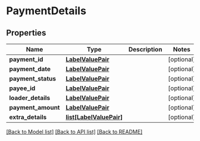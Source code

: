 # PaymentDetails

## Properties
Name | Type | Description | Notes
------------ | ------------- | ------------- | -------------
**payment_id** | [**LabelValuePair**](LabelValuePair.md) |  | [optional] 
**payment_date** | [**LabelValuePair**](LabelValuePair.md) |  | [optional] 
**payment_status** | [**LabelValuePair**](LabelValuePair.md) |  | [optional] 
**payee_id** | [**LabelValuePair**](LabelValuePair.md) |  | [optional] 
**loader_details** | [**LabelValuePair**](LabelValuePair.md) |  | [optional] 
**payment_amount** | [**LabelValuePair**](LabelValuePair.md) |  | [optional] 
**extra_details** | [**list[LabelValuePair]**](LabelValuePair.md) |  | [optional] 

[[Back to Model list]](../README.md#documentation-for-models) [[Back to API list]](../README.md#documentation-for-api-endpoints) [[Back to README]](../README.md)


